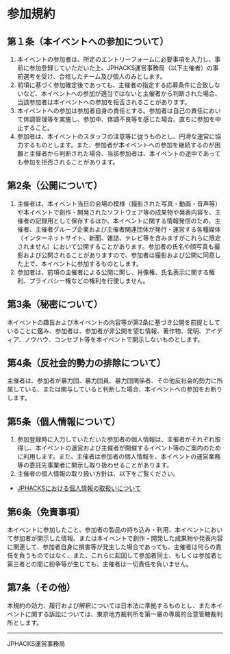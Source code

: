 # 参加規約
## 第１条（本イベントへの参加について）
1. 本イベントの参加者は、所定のエントリーフォームに必要事項を入力し、事前に参加登録していただいた上、JPHACKS運営事務局（以下主催者）の事前選考を受け、合格したチーム及び個人のみとします。
2. 前項に基づく参加確定後であっても、主催者の指定する応募条件に合致しないなど、本イベントへの参加が適当ではないと主催者から判断された場合、当該参加者は本イベントへの参加を拒否されることがあります。
3. 本イベントへの参加は参加者自身の責任とする。参加者は自己の責任において体調管理等を実施し、参加中、体調不良等を感じた場合、直ちに参加を中止すること。
4. 参加者は、本イベントのスタッフの注意等に従うものとし、円滑な運営に協力するものとします。また、参加者が本イベントへの参加を継続するのが困難と主催者から判断された場合、当該参加者は、本イベントの途中であっても参加を拒否されることがあります。

## 第2条（公開について）
1. 主催者は、本イベント当日の会場の模様（撮影された写真・動画・音声等）や本イベントで創作・開発されたソフトウェア等の成果物や発表内容を、主催者の記録用として保存するほか、本イベントに関する情報発信のため、主催者、主催者グループ企業および主催者関連団体が発行・運営する各種媒体（インターネットサイト、新聞、雑誌、テレビ等を含みますがこれらに限定されません）において公開することがあります。参加者の氏名や顔写真も撮影および公開されることがありますので、参加者は撮影および公開に同意した上で、本イベントに参加するものとします。
2. 参加者は、前項の主催者による公開に関し、肖像権、氏名表示に関する権利、プライバシー権などの権利を行使しません。

## 第3条（秘密について）
本イベントの趣旨および本イベントの内容等が第2条に基づき公開を前提としていることに鑑み、参加者は、参加者が非公開を望む情報、著作物、発明、アイディア、ノウハウ、コンセプト等を本イベントで開示しないものとします。

## 第4条（反社会的勢力の排除について）
主催者は、参加者が暴力団、暴力団員、暴力団関係者、その他反社会的勢力に所属している、または関与していると判断した場合、本イベントへの参加をお断りします。

## 第5条（個人情報について）
1. 参加登録時に入力していただいた参加者の個人情報は、主催者がそれぞれ取得し、本イベントの運営および主催者が開催するイベント等のご案内のために利用します。また、主催者は参加者の個人情報を、本イベントの運営業務等の委託先事業者に開示し取り扱わせることがあります。
2. 主催者の個人情報の取り扱い方針は、以下をご覧ください。
  - [JPHACKSにおける個人情報の取扱いについて](https://jphacks.com/privacy)

## 第6条（免責事項）
本イベントに参加したこと、参加者の製品の持ち込み・利用、本イベントにおいて参加者が開示した情報、または本イベントで創作・開発した成果物や発表内容に関連して、参加者自身に損害等が発生した場合であっても、主催者は何らの責任を負うものではなく、また、これらに起因して参加者同士、もしくは参加者と第三者との間に紛争等が生じても、主催者は一切責任を負いません。

## 第7条（その他）
本規約の効力、履行および解釈については日本法に準拠するものとし、また本イベントに関する訴訟については、東京地方裁判所を第一審の専属的合意管轄裁判所とします。

----
JPHACKS運営事務局
